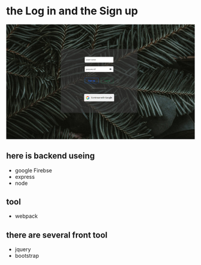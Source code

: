 # the Log in and the Sign up
<img src="img/app2.jpg" width=800>

## here is backend useing
- google Firebse
- express
- node

## tool
- webpack 

## there are several front tool
- jquery
- bootstrap
